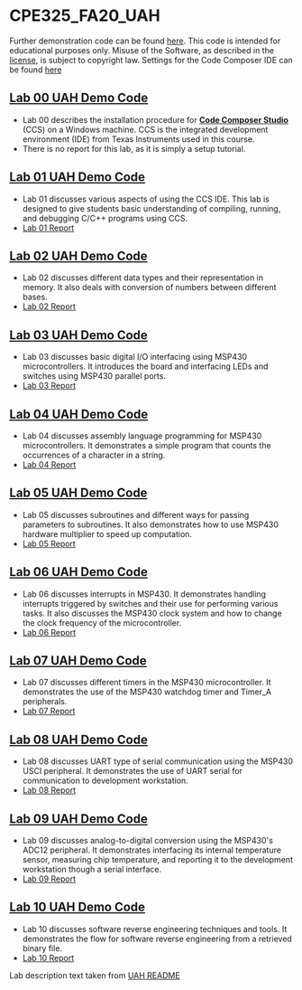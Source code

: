 # CPE325_FA20_UAH
Further demonstration code can be found [here](https://github.com/uah-lacasa/CPE325_MSP430f5529). This code is intended for educational purposes only. Misuse of the Software, as described in the [license](LICENSE), is subject to copyright law. Settings for the Code Composer IDE can be found [here](Course_Files/CCS_SETTINGS.md)

## [Lab 00 UAH Demo Code](https://github.com/uah-lacasa/CPE325_MSP430f5529/tree/master/Lab00)
- Lab 00 describes the installation procedure for [**Code Composer Studio**](https://www.ti.com/tool/CCSTUDIO) (CCS) on a Windows machine. CCS is the integrated  development environment (IDE) from Texas Instruments used in this course.
- There is no report for this lab, as it is simply a setup tutorial.

## [Lab 01 UAH Demo Code](https://github.com/uah-lacasa/CPE325_MSP430f5529/tree/master/Lab01)
- Lab 01 discusses various aspects of using the CCS IDE. This lab is designed to give students basic understanding of compiling, running, and debugging C/C++ programs using CCS.
- [Lab 01 Report](Course_Files/Reports/Thornton_David_Lab_01_Report.pdf)

## [Lab 02 UAH Demo Code](https://github.com/uah-lacasa/CPE325_MSP430f5529/tree/master/Lab02)
- Lab 02 discusses different data types and their representation in memory. It also deals with conversion of numbers between different bases.
- [Lab 02 Report](Course_Files/Reports/Thornton_David_Lab_02_Report.pdf)

## [Lab 03 UAH Demo Code](https://github.com/uah-lacasa/CPE325_MSP430f5529/tree/master/Lab03)
- Lab 03 discusses basic digital I/O interfacing using MSP430 microcontrollers. It introduces the board and interfacing LEDs and switches using MSP430 parallel ports.
- [Lab 03 Report](Course_Files/Reports/Thornton_David_Lab_03_Report.pdf)

## [Lab 04 UAH Demo Code](https://github.com/uah-lacasa/CPE325_MSP430f5529/tree/master/Lab04)
- Lab 04 discusses assembly language programming for MSP430 microcontrollers. It demonstrates a simple program that counts the occurrences of a character in a string. 
- [Lab 04 Report](Course_Files/Reports/Thornton_David_Lab_04_Report.pdf)

## [Lab 05 UAH Demo Code](https://github.com/uah-lacasa/CPE325_MSP430f5529/tree/master/Lab05)
- Lab 05 discusses subroutines and different ways for passing parameters to subroutines. It also demonstrates how to use MSP430 hardware multiplier to speed up computation.
- [Lab 05 Report](Course_Files/Reports/Thornton_David_Lab_05_Report.pdf)

## [Lab 06 UAH Demo Code](https://github.com/uah-lacasa/CPE325_MSP430f5529/tree/master/Lab06)
- Lab 06 discusses interrupts in MSP430. It demonstrates handling interrupts triggered by switches and their use for performing various tasks. It also discusses the MSP430 clock system and how to change the clock frequency of the microcontroller.
- [Lab 06 Report](Course_Files/Reports/Thornton_David_Lab_06_Report.pdf)

## [Lab 07 UAH Demo Code](https://github.com/uah-lacasa/CPE325_MSP430f5529/tree/master/Lab07)
- Lab 07 discusses different timers in the MSP430 microcontroller. It demonstrates the use of the MSP430 watchdog timer and Timer_A peripherals.
- [Lab 07 Report](Course_Files/Reports/Thornton_David_Lab_07_Report.pdf)

## [Lab 08 UAH Demo Code](https://github.com/uah-lacasa/CPE325_MSP430f5529/tree/master/Lab08)
- Lab 08 discusses UART type of serial communication using the MSP430 USCI peripheral. It demonstrates the use of UART serial for communication to development workstation. 
- [Lab 08 Report](Course_Files/Reports/Thornton_David_Lab_08_Report.pdf)

## [Lab 09 UAH Demo Code](https://github.com/uah-lacasa/CPE325_MSP430f5529/tree/master/Lab09)
- Lab 09 discusses analog-to-digital conversion using the MSP430's ADC12 peripheral. It demonstrates interfacing its internal temperature sensor, measuring chip temperature, and reporting it to the development workstation though a serial interface. 
- [Lab 09 Report](Course_Files/Reports/Thornton_David_Lab_09_Report.pdf)

## [Lab 10 UAH Demo Code](https://github.com/uah-lacasa/CPE325_MSP430f5529/tree/master/Lab10)
- Lab 10 discusses software reverse engineering techniques and tools. It demonstrates the flow for software reverse engineering from a retrieved binary file.
- [Lab 10 Report](Course_Files/Reports/Thornton_David_Lab_10_Report.pdf)

Lab description text taken from [UAH README](https://github.com/uah-lacasa/CPE325_MSP430f5529/blob/master/README.md)

